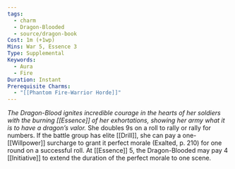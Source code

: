```yaml
---
tags:
  - charm
  - Dragon-Blooded
  - source/dragon-book
Cost: 1m (+1wp)
Mins: War 5, Essence 3
Type: Supplemental
Keywords:
  - Aura
  - Fire
Duration: Instant
Prerequisite Charms:
  - "[[Phantom Fire-Warrior Horde]]"
---
```

*The Dragon-Blood ignites incredible courage in the hearts of her soldiers with the burning [[Essence]] of her exhortations, showing her army what it is to have a dragon’s valor.*
She doubles 9s on a roll to rally or rally for numbers. If the battle group has elite [[Drill]], she can pay a one-[[Willpower]] surcharge to grant it perfect morale (Exalted, p. 210) for one round on a successful roll. At [[Essence]] 5, the Dragon-Blooded may pay 4 [[Initiative]] to extend the duration of the perfect morale to one scene.